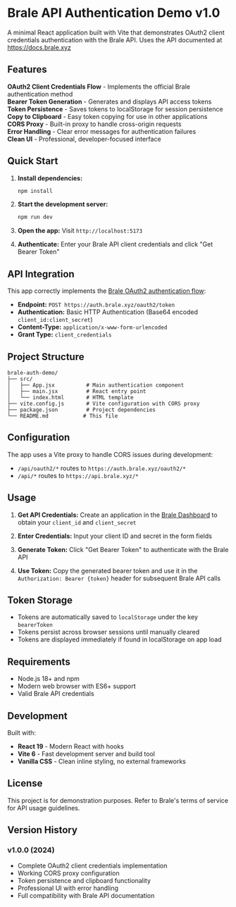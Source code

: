 # Brale API Authentication Demo v1.0

A minimal React application built with Vite that demonstrates OAuth2 client credentials authentication with the Brale API. Uses the API documented at https://docs.brale.xyz

## Features

 **OAuth2 Client Credentials Flow** - Implements the official Brale authentication method  
 **Bearer Token Generation** - Generates and displays API access tokens  
 **Token Persistence** - Saves tokens to localStorage for session persistence  
 **Copy to Clipboard** - Easy token copying for use in other applications  
 **CORS Proxy** - Built-in proxy to handle cross-origin requests  
 **Error Handling** - Clear error messages for authentication failures  
 **Clean UI** - Professional, developer-focused interface  

## Quick Start

1. **Install dependencies:**
   ```bash
   npm install
   ```

2. **Start the development server:**
   ```bash
   npm run dev
   ```

3. **Open the app:** Visit `http://localhost:5173`

4. **Authenticate:** Enter your Brale API client credentials and click "Get Bearer Token"

## API Integration

This app correctly implements the [Brale OAuth2 authentication flow](https://docs.brale.xyz/docs/authentication-1):

- **Endpoint:** `POST https://auth.brale.xyz/oauth2/token`
- **Authentication:** Basic HTTP Authentication (Base64 encoded `client_id:client_secret`)
- **Content-Type:** `application/x-www-form-urlencoded`
- **Grant Type:** `client_credentials`

## Project Structure

```
brale-auth-demo/
├── src/
│   ├── App.jsx          # Main authentication component
│   ├── main.jsx         # React entry point
│   └── index.html       # HTML template
├── vite.config.js       # Vite configuration with CORS proxy
├── package.json         # Project dependencies
└── README.md           # This file
```

## Configuration

The app uses a Vite proxy to handle CORS issues during development:

- `/api/oauth2/*` routes to `https://auth.brale.xyz/oauth2/*`
- `/api/*` routes to `https://api.brale.xyz/*`

## Usage

1. **Get API Credentials:** Create an application in the [Brale Dashboard](https://app.brale.xyz) to obtain your `client_id` and `client_secret`

2. **Enter Credentials:** Input your client ID and secret in the form fields

3. **Generate Token:** Click "Get Bearer Token" to authenticate with the Brale API

4. **Use Token:** Copy the generated bearer token and use it in the `Authorization: Bearer {token}` header for subsequent Brale API calls

## Token Storage

- Tokens are automatically saved to `localStorage` under the key `bearerToken`
- Tokens persist across browser sessions until manually cleared
- Tokens are displayed immediately if found in localStorage on app load

## Requirements

- Node.js 18+ and npm
- Modern web browser with ES6+ support
- Valid Brale API credentials

## Development

Built with:
- **React 19** - Modern React with hooks
- **Vite 6** - Fast development server and build tool
- **Vanilla CSS** - Clean inline styling, no external frameworks

## License

This project is for demonstration purposes. Refer to Brale's terms of service for API usage guidelines.

## Version History

### v1.0.0 (2024)
-  Complete OAuth2 client credentials implementation
-  Working CORS proxy configuration
-  Token persistence and clipboard functionality
-  Professional UI with error handling
-  Full compatibility with Brale API documentation
